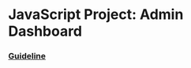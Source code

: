 # JavaScript Project: Admin Dashboard

### [Guideline](https://www.theodinproject.com/lessons/node-path-intermediate-html-and-css-admin-dashboard)

